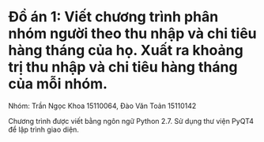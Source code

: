 # Đồ án 1: Viết chương trình phân nhóm người theo thu nhập và chi tiêu hàng tháng của họ. Xuất ra khoảng trị thu nhập và chi tiêu hàng tháng của mỗi nhóm.
Nhóm: Trần Ngọc Khoa 15110064, Đào Văn Toản 15110142

Chương trình được viết bằng ngôn ngữ Python 2.7.
Sử dụng thư viện PyQT4 để lập trình giao diện.
